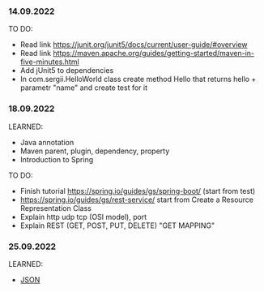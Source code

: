 ### 14.09.2022
TO DO:
* Read link https://junit.org/junit5/docs/current/user-guide/#overview 
* Read link https://maven.apache.org/guides/getting-started/maven-in-five-minutes.html
* Add jUnit5 to dependencies 
* In com.sergii.HelloWorld class create method Hello that returns hello + parametr "name" and create test for it

### 18.09.2022
LEARNED:
* Java annotation
* Maven parent, plugin, dependency, property
* Introduction to Spring

TO DO:
* Finish tutorial https://spring.io/guides/gs/spring-boot/ (start from test)
* https://spring.io/guides/gs/rest-service/ start from Create a Resource Representation Class
* Explain http udp tcp (OSI model), port
* Explain REST (GET, POST, PUT, DELETE) "GET MAPPING"

### 25.09.2022
LEARNED:
* [JSON](https://www.json.org/json-en.html)